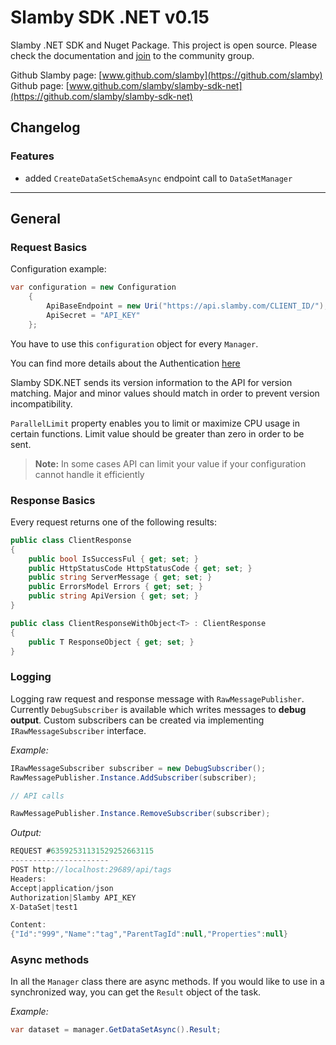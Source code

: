 # Slamby SDK .NET v0.15

Slamby .NET SDK and Nuget Package.
This project is open source. Please check the documentation and [join](http://www.slamby.com/Community) to the community group.

Github Slamby page: [www.github.com/slamby](https://github.com/slamby)
Github page:  [www.github.com/slamby/slamby-sdk-net](https://github.com/slamby/slamby-sdk-net)

## Changelog

### Features

- added `CreateDataSetSchemaAsync` endpoint call to `DataSetManager`

---

## General

### Request Basics

Configuration example:

```cs
var configuration = new Configuration
    {
        ApiBaseEndpoint = new Uri("https://api.slamby.com/CLIENT_ID/"),
        ApiSecret = "API_KEY"
    };
```

You have to use this `configuration` object for every `Manager`.

You can find more details about the Authentication [here](http://developers.slamby.com/api/#authentication)

Slamby SDK.NET sends its version information to the API for version matching. Major and minor values should match in order to prevent version incompatibility. 

`ParallelLimit` property enables you to limit or maximize CPU usage in certain functions. Limit value should be greater than zero in order to be sent.

> **Note:** In some cases API can limit your value if your configuration cannot handle it efficiently

### Response Basics

Every request returns one of the following results:

```cs
public class ClientResponse
{
    public bool IsSuccessFul { get; set; }
    public HttpStatusCode HttpStatusCode { get; set; }
    public string ServerMessage { get; set; }
    public ErrorsModel Errors { get; set; }
    public string ApiVersion { get; set; }
}

public class ClientResponseWithObject<T> : ClientResponse
{
    public T ResponseObject { get; set; }
}
```

### Logging

Logging raw request and response message with `RawMessagePublisher`. 
Currently `DebugSubscriber` is available  which writes messages to **debug output**. Custom subscribers can be created via implementing `IRawMessageSubscriber` interface.

_Example:_

```cs
IRawMessageSubscriber subscriber = new DebugSubscriber();
RawMessagePublisher.Instance.AddSubscriber(subscriber);

// API calls

RawMessagePublisher.Instance.RemoveSubscriber(subscriber);
```

_Output:_

```cs
REQUEST #63592531131529252663115
----------------------
POST http://localhost:29689/api/tags
Headers:
Accept|application/json
Authorization|Slamby API_KEY
X-DataSet|test1

Content:  
{"Id":"999","Name":"tag","ParentTagId":null,"Properties":null}
```

### Async methods

In all the `Manager` class there are async methods. If you would like to use in a synchronized way, you can get the `Result` object of the task.

_Example:_

```cs
var dataset = manager.GetDataSetAsync().Result;
```
